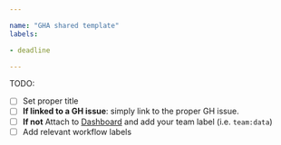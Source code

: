 ```yaml
---

name: "GHA shared template"
labels:

- deadline

---
```


TODO:
- [ ] Set proper title
- [ ] **If linked to a GH issue**: simply link to the proper GH issue.
- [ ] **If not** Attach to [Dashboard](https://github.com/orgs/energypool/projects/63) and add your team label (i.e. `team:data`)
- [ ] Add relevant workflow labels
